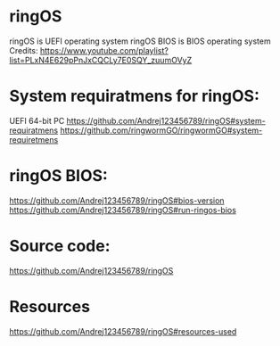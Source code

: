 # ringOS
ringOS is UEFI operating system
ringOS BIOS is BIOS operating system
Credits: https://www.youtube.com/playlist?list=PLxN4E629pPnJxCQCLy7E0SQY_zuumOVyZ

# System requiratmens for ringOS:
  UEFI 64-bit PC
  https://github.com/Andrej123456789/ringOS#system-requiratmens
  https://github.com/ringwormGO/ringwormGO#system-requiretmens

# ringOS BIOS:
 https://github.com/Andrej123456789/ringOS#bios-version
 https://github.com/Andrej123456789/ringOS#run-ringos-bios
  
# Source code:
  https://github.com/Andrej123456789/ringOS

# Resources
  https://github.com/Andrej123456789/ringOS#resources-used
